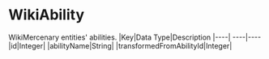 # WikiAbility
WikiMercenary entities' abilities.
|Key|Data Type|Description
|----| ----|----
|id|Integer|
|abilityName|String|
|transformedFromAbilityId|Integer|
